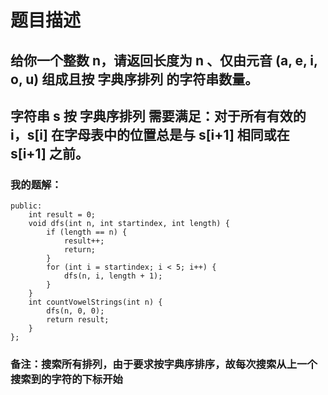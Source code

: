 # 题目描述
## 给你一个整数 n，请返回长度为 n 、仅由元音 (a, e, i, o, u) 组成且按 字典序排列 的字符串数量。
## 字符串 s 按 字典序排列 需要满足：对于所有有效的 i，s[i] 在字母表中的位置总是与 s[i+1] 相同或在 s[i+1] 之前。
### 我的题解：
```class Solution {
public:
    int result = 0;
    void dfs(int n, int startindex, int length) {
        if (length == n) {
            result++;
            return;
        }
        for (int i = startindex; i < 5; i++) {
            dfs(n, i, length + 1);
        }
    }
    int countVowelStrings(int n) {
        dfs(n, 0, 0);
        return result;
    }
};
```
### **备注**：搜索所有排列，由于要求按字典序排序，故每次搜索从上一个搜索到的字符的下标开始
